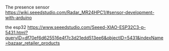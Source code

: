 The presence sensor
https://wiki.seeedstudio.com/Radar_MR24HPC1/#sensor-development-with-arduino

the esp32
https://www.seeedstudio.com/Seeed-XIAO-ESP32C3-p-5431.html?queryID=df70ef6d625516e4f7c3d21edd513ee6&objectID=5431&indexName=bazaar_retailer_products
